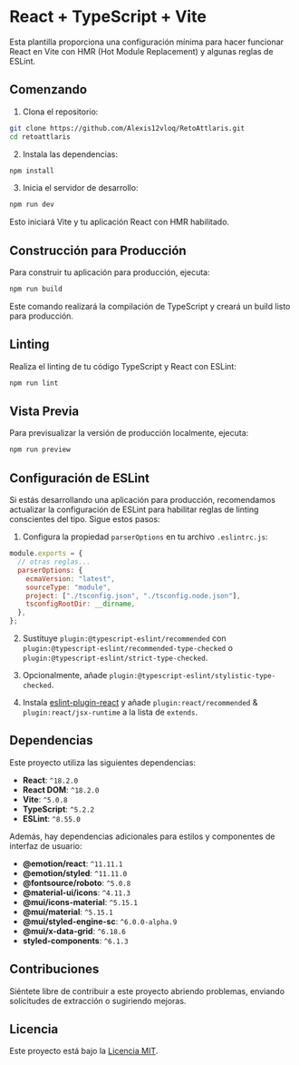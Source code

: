 # React + TypeScript + Vite

Esta plantilla proporciona una configuración mínima para hacer funcionar React en Vite con HMR (Hot Module Replacement) y algunas reglas de ESLint.

## Comenzando

1. Clona el repositorio:

```bash
git clone https://github.com/Alexis12vloq/RetoAttlaris.git
cd retoattlaris
```

2. Instala las dependencias:

```bash
npm install
```

3. Inicia el servidor de desarrollo:

```bash
npm run dev
```

Esto iniciará Vite y tu aplicación React con HMR habilitado.

## Construcción para Producción

Para construir tu aplicación para producción, ejecuta:

```bash
npm run build
```

Este comando realizará la compilación de TypeScript y creará un build listo para producción.

## Linting

Realiza el linting de tu código TypeScript y React con ESLint:

```bash
npm run lint
```

## Vista Previa

Para previsualizar la versión de producción localmente, ejecuta:

```bash
npm run preview
```

## Configuración de ESLint

Si estás desarrollando una aplicación para producción, recomendamos actualizar la configuración de ESLint para habilitar reglas de linting conscientes del tipo. Sigue estos pasos:

1. Configura la propiedad `parserOptions` en tu archivo `.eslintrc.js`:

```js
module.exports = {
  // otras reglas...
  parserOptions: {
    ecmaVersion: "latest",
    sourceType: "module",
    project: ["./tsconfig.json", "./tsconfig.node.json"],
    tsconfigRootDir: __dirname,
  },
};
```

2. Sustituye `plugin:@typescript-eslint/recommended` con `plugin:@typescript-eslint/recommended-type-checked` o `plugin:@typescript-eslint/strict-type-checked`.

3. Opcionalmente, añade `plugin:@typescript-eslint/stylistic-type-checked`.

4. Instala [eslint-plugin-react](https://github.com/jsx-eslint/eslint-plugin-react) y añade `plugin:react/recommended` & `plugin:react/jsx-runtime` a la lista de `extends`.

## Dependencias

Este proyecto utiliza las siguientes dependencias:

- **React**: `^18.2.0`
- **React DOM**: `^18.2.0`
- **Vite**: `^5.0.8`
- **TypeScript**: `^5.2.2`
- **ESLint**: `^8.55.0`

Además, hay dependencias adicionales para estilos y componentes de interfaz de usuario:

- **@emotion/react**: `^11.11.1`
- **@emotion/styled**: `^11.11.0`
- **@fontsource/roboto**: `^5.0.8`
- **@material-ui/icons**: `^4.11.3`
- **@mui/icons-material**: `^5.15.1`
- **@mui/material**: `^5.15.1`
- **@mui/styled-engine-sc**: `^6.0.0-alpha.9`
- **@mui/x-data-grid**: `^6.18.6`
- **styled-components**: `^6.1.3`

## Contribuciones

Siéntete libre de contribuir a este proyecto abriendo problemas, enviando solicitudes de extracción o sugiriendo mejoras.

## Licencia

Este proyecto está bajo la [Licencia MIT](LICENSE).
